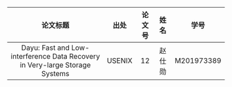 
|论文标题|出处|论文号|姓名|学号|
|:---:|:---:|:---:|:---:|:---:|
|Dayu: Fast and Low-interference Data Recovery in Very-large Storage Systems|USENIX|12|赵仕勋|M201973389|

